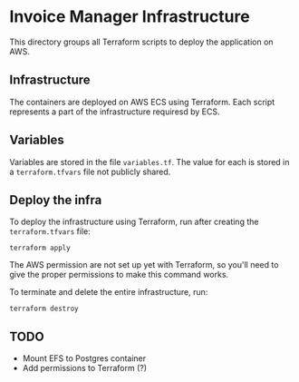 # Invoice Manager Infrastructure

This directory groups all Terraform scripts to deploy the application on AWS.

## Infrastructure

The containers are deployed on AWS ECS using Terraform.
Each script represents a part of the infrastructure requiresd by ECS.

## Variables

Variables are stored in the file `variables.tf`.
The value for each is stored in a `terraform.tfvars` file not publicly shared.

## Deploy the infra

To deploy the infrastructure using Terraform, run after creating the `terraform.tfvars` file:

```
terraform apply
```

The AWS permission are not set up yet with Terraform, so you'll need to give the proper permissions to make this command works.

To terminate and delete the entire infrastructure, run:

```
terraform destroy
```

## TODO

* Mount EFS to Postgres container
* Add permissions to Terraform (?)